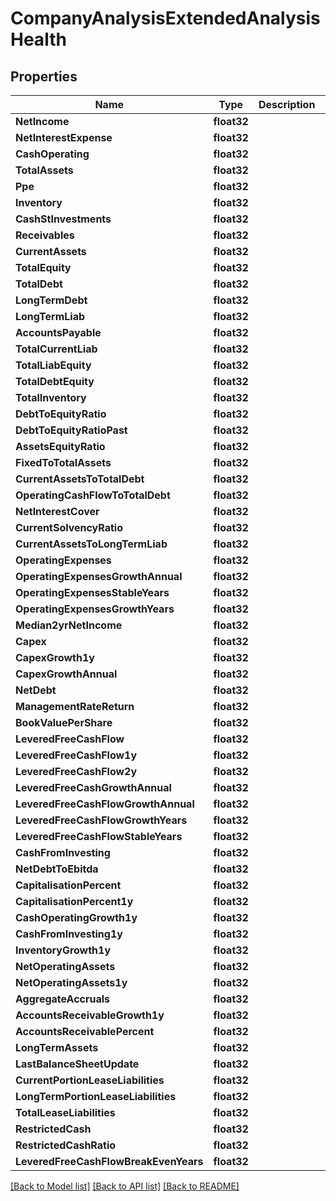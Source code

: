 # CompanyAnalysisExtendedAnalysisHealth

## Properties

Name | Type | Description | Notes
------------ | ------------- | ------------- | -------------
**NetIncome** | **float32** |  | [optional] 
**NetInterestExpense** | **float32** |  | [optional] 
**CashOperating** | **float32** |  | [optional] 
**TotalAssets** | **float32** |  | [optional] 
**Ppe** | **float32** |  | [optional] 
**Inventory** | **float32** |  | [optional] 
**CashStInvestments** | **float32** |  | [optional] 
**Receivables** | **float32** |  | [optional] 
**CurrentAssets** | **float32** |  | [optional] 
**TotalEquity** | **float32** |  | [optional] 
**TotalDebt** | **float32** |  | [optional] 
**LongTermDebt** | **float32** |  | [optional] 
**LongTermLiab** | **float32** |  | [optional] 
**AccountsPayable** | **float32** |  | [optional] 
**TotalCurrentLiab** | **float32** |  | [optional] 
**TotalLiabEquity** | **float32** |  | [optional] 
**TotalDebtEquity** | **float32** |  | [optional] 
**TotalInventory** | **float32** |  | [optional] 
**DebtToEquityRatio** | **float32** |  | [optional] 
**DebtToEquityRatioPast** | **float32** |  | [optional] 
**AssetsEquityRatio** | **float32** |  | [optional] 
**FixedToTotalAssets** | **float32** |  | [optional] 
**CurrentAssetsToTotalDebt** | **float32** |  | [optional] 
**OperatingCashFlowToTotalDebt** | **float32** |  | [optional] 
**NetInterestCover** | **float32** |  | [optional] 
**CurrentSolvencyRatio** | **float32** |  | [optional] 
**CurrentAssetsToLongTermLiab** | **float32** |  | [optional] 
**OperatingExpenses** | **float32** |  | [optional] 
**OperatingExpensesGrowthAnnual** | **float32** |  | [optional] 
**OperatingExpensesStableYears** | **float32** |  | [optional] 
**OperatingExpensesGrowthYears** | **float32** |  | [optional] 
**Median2yrNetIncome** | **float32** |  | [optional] 
**Capex** | **float32** |  | [optional] 
**CapexGrowth1y** | **float32** |  | [optional] 
**CapexGrowthAnnual** | **float32** |  | [optional] 
**NetDebt** | **float32** |  | [optional] 
**ManagementRateReturn** | **float32** |  | [optional] 
**BookValuePerShare** | **float32** |  | [optional] 
**LeveredFreeCashFlow** | **float32** |  | [optional] 
**LeveredFreeCashFlow1y** | **float32** |  | [optional] 
**LeveredFreeCashFlow2y** | **float32** |  | [optional] 
**LeveredFreeCashGrowthAnnual** | **float32** |  | [optional] 
**LeveredFreeCashFlowGrowthAnnual** | **float32** |  | [optional] 
**LeveredFreeCashFlowGrowthYears** | **float32** |  | [optional] 
**LeveredFreeCashFlowStableYears** | **float32** |  | [optional] 
**CashFromInvesting** | **float32** |  | [optional] 
**NetDebtToEbitda** | **float32** |  | [optional] 
**CapitalisationPercent** | **float32** |  | [optional] 
**CapitalisationPercent1y** | **float32** |  | [optional] 
**CashOperatingGrowth1y** | **float32** |  | [optional] 
**CashFromInvesting1y** | **float32** |  | [optional] 
**InventoryGrowth1y** | **float32** |  | [optional] 
**NetOperatingAssets** | **float32** |  | [optional] 
**NetOperatingAssets1y** | **float32** |  | [optional] 
**AggregateAccruals** | **float32** |  | [optional] 
**AccountsReceivableGrowth1y** | **float32** |  | [optional] 
**AccountsReceivablePercent** | **float32** |  | [optional] 
**LongTermAssets** | **float32** |  | [optional] 
**LastBalanceSheetUpdate** | **float32** |  | [optional] 
**CurrentPortionLeaseLiabilities** | **float32** |  | [optional] 
**LongTermPortionLeaseLiabilities** | **float32** |  | [optional] 
**TotalLeaseLiabilities** | **float32** |  | [optional] 
**RestrictedCash** | **float32** |  | [optional] 
**RestrictedCashRatio** | **float32** |  | [optional] 
**LeveredFreeCashFlowBreakEvenYears** | **float32** |  | [optional] 

[[Back to Model list]](../README.md#documentation-for-models) [[Back to API list]](../README.md#documentation-for-api-endpoints) [[Back to README]](../README.md)


